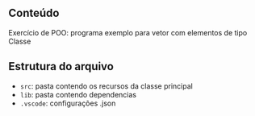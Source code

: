 ## Conteúdo

Exercício de POO: programa exemplo para vetor com elementos de tipo Classe

## Estrutura do arquivo

- `src`: pasta contendo os recursos da classe principal
- `lib`: pasta contendo dependencias
- `.vscode`: configurações .json